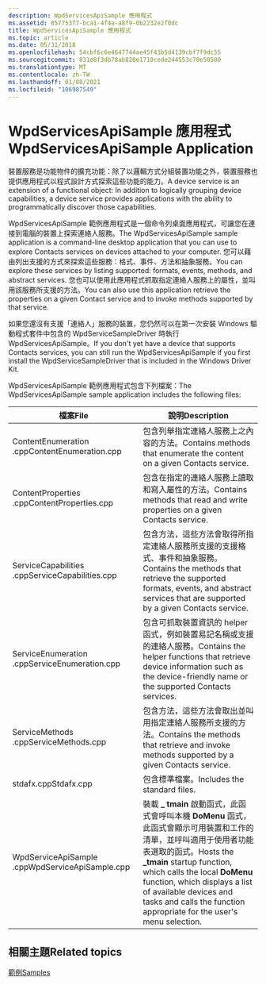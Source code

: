 ```yaml
---
description: WpdServicesApiSample 應用程式
ms.assetid: 857753f7-bca1-4f4a-a8f9-0b2232e2f0dc
title: WpdServicesApiSample 應用程式
ms.topic: article
ms.date: 05/31/2018
ms.openlocfilehash: 54cbf6c6e4647744ae45f43b5d4139cbf7f9dc55
ms.sourcegitcommit: 831e8f3db78ab820e1710cede244553c70e50500
ms.translationtype: MT
ms.contentlocale: zh-TW
ms.lasthandoff: 01/08/2021
ms.locfileid: "106987549"
---
```

# <a name="wpdservicesapisample-application"></a><span data-ttu-id="c6870-103">WpdServicesApiSample 應用程式</span><span class="sxs-lookup"><span data-stu-id="c6870-103">WpdServicesApiSample Application</span></span>

<span data-ttu-id="c6870-104">裝置服務是功能物件的擴充功能：除了以邏輯方式分組裝置功能之外，裝置服務也提供應用程式以程式設計方式探索這些功能的能力。</span><span class="sxs-lookup"><span data-stu-id="c6870-104">A device service is an extension of a functional object: In addition to logically grouping device capabilities, a device service provides applications with the ability to programmatically discover those capabilities.</span></span>

<span data-ttu-id="c6870-105">WpdServicesApiSample 範例應用程式是一個命令列桌面應用程式，可讓您在連接到電腦的裝置上探索連絡人服務。</span><span class="sxs-lookup"><span data-stu-id="c6870-105">The WpdServicesApiSample sample application is a command-line desktop application that you can use to explore Contacts services on devices attached to your computer.</span></span> <span data-ttu-id="c6870-106">您可以藉由列出支援的方式來探索這些服務：格式、事件、方法和抽象服務。</span><span class="sxs-lookup"><span data-stu-id="c6870-106">You can explore these services by listing supported: formats, events, methods, and abstract services.</span></span> <span data-ttu-id="c6870-107">您也可以使用此應用程式抓取指定連絡人服務上的屬性，並叫用該服務所支援的方法。</span><span class="sxs-lookup"><span data-stu-id="c6870-107">You can also use this application retrieve the properties on a given Contact service and to invoke methods supported by that service.</span></span>

<span data-ttu-id="c6870-108">如果您還沒有支援「連絡人」服務的裝置，您仍然可以在第一次安裝 Windows 驅動程式套件中包含的 WpdServiceSampleDriver 時執行 WpdServicesApiSample。</span><span class="sxs-lookup"><span data-stu-id="c6870-108">If you don't yet have a device that supports Contacts services, you can still run the WpdServicesApiSample if you first install the WpdServiceSampleDriver that is included in the Windows Driver Kit.</span></span>

<span data-ttu-id="c6870-109">WpdServicesApiSample 範例應用程式包含下列檔案：</span><span class="sxs-lookup"><span data-stu-id="c6870-109">The WpdServicesApiSample sample application includes the following files:</span></span>



| <span data-ttu-id="c6870-110">**檔案**</span><span class="sxs-lookup"><span data-stu-id="c6870-110">**File**</span></span>                | <span data-ttu-id="c6870-111">**說明**</span><span class="sxs-lookup"><span data-stu-id="c6870-111">**Description**</span></span>                                                                                                                                                                                           |
|-------------------------|-----------------------------------------------------------------------------------------------------------------------------------------------------------------------------------------------------------|
| <span data-ttu-id="c6870-112">ContentEnumeration .cpp</span><span class="sxs-lookup"><span data-stu-id="c6870-112">ContentEnumeration.cpp</span></span>  | <span data-ttu-id="c6870-113">包含列舉指定連絡人服務上之內容的方法。</span><span class="sxs-lookup"><span data-stu-id="c6870-113">Contains methods that enumerate the content on a given Contacts service.</span></span>                                                                                                                                  |
| <span data-ttu-id="c6870-114">ContentProperties .cpp</span><span class="sxs-lookup"><span data-stu-id="c6870-114">ContentProperties.cpp</span></span>   | <span data-ttu-id="c6870-115">包含在指定的連絡人服務上讀取和寫入屬性的方法。</span><span class="sxs-lookup"><span data-stu-id="c6870-115">Contains methods that read and write properties on a given Contacts service.</span></span>                                                                                                                              |
| <span data-ttu-id="c6870-116">ServiceCapabilities .cpp</span><span class="sxs-lookup"><span data-stu-id="c6870-116">ServiceCapabilities.cpp</span></span> | <span data-ttu-id="c6870-117">包含方法，這些方法會取得所指定連絡人服務所支援的支援格式、事件和抽象服務。</span><span class="sxs-lookup"><span data-stu-id="c6870-117">Contains the methods that retrieve the supported formats, events, and abstract services that are supported by a given Contacts service.</span></span>                                                                   |
| <span data-ttu-id="c6870-118">ServiceEnumeration .cpp</span><span class="sxs-lookup"><span data-stu-id="c6870-118">ServiceEnumeration.cpp</span></span>  | <span data-ttu-id="c6870-119">包含可抓取裝置資訊的 helper 函式，例如裝置易記名稱或支援的連絡人服務。</span><span class="sxs-lookup"><span data-stu-id="c6870-119">Contains the helper functions that retrieve device information such as the device-friendly name or the supported Contacts services.</span></span>                                                                       |
| <span data-ttu-id="c6870-120">ServiceMethods .cpp</span><span class="sxs-lookup"><span data-stu-id="c6870-120">ServiceMethods.cpp</span></span>      | <span data-ttu-id="c6870-121">包含方法，這些方法會取出並叫用指定連絡人服務所支援的方法。</span><span class="sxs-lookup"><span data-stu-id="c6870-121">Contains the methods that retrieve and invoke methods supported by a given Contacts service.</span></span>                                                                                                              |
| <span data-ttu-id="c6870-122">stdafx.cpp</span><span class="sxs-lookup"><span data-stu-id="c6870-122">Stdafx.cpp</span></span>              | <span data-ttu-id="c6870-123">包含標準檔案。</span><span class="sxs-lookup"><span data-stu-id="c6870-123">Includes the standard files.</span></span>                                                                                                                                                                              |
| <span data-ttu-id="c6870-124">WpdServiceApiSample .cpp</span><span class="sxs-lookup"><span data-stu-id="c6870-124">WpdServiceApiSample.cpp</span></span> | <span data-ttu-id="c6870-125">裝載 **\_ tmain** 啟動函式，此函式會呼叫本機 **DoMenu** 函式，此函式會顯示可用裝置和工作的清單，並呼叫適用于使用者功能表選取的函式。</span><span class="sxs-lookup"><span data-stu-id="c6870-125">Hosts the **\_tmain** startup function, which calls the local **DoMenu** function, which displays a list of available devices and tasks and calls the function appropriate for the user's menu selection.</span></span> |



 


## <a name="related-topics"></a><span data-ttu-id="c6870-126">相關主題</span><span class="sxs-lookup"><span data-stu-id="c6870-126">Related topics</span></span>

<dl> <dt>

[<span data-ttu-id="c6870-127">範例</span><span class="sxs-lookup"><span data-stu-id="c6870-127">Samples</span></span>](sample.md)
</dt> </dl>

 

 




